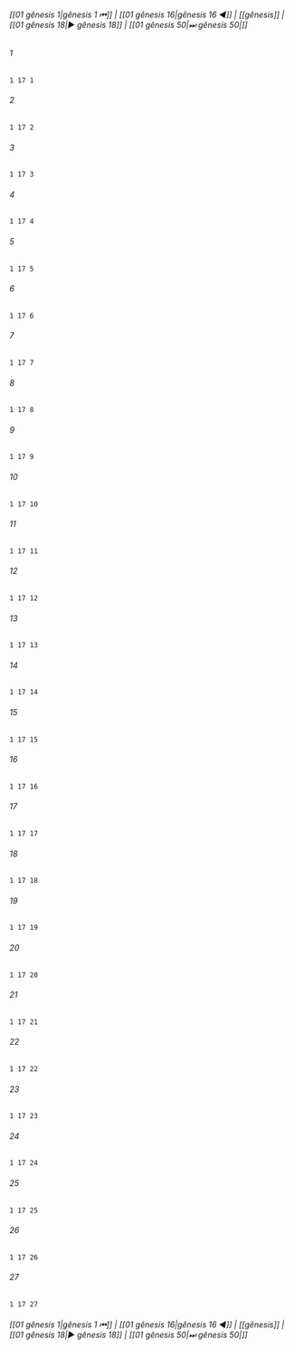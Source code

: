 
###### [[01 gênesis 1|gênesis 1 ⏮]] | [[01 gênesis 16|gênesis 16 ◀]] | [[gênesis]] | [[01 gênesis 18|▶ gênesis 18]] | [[01 gênesis 50|⏭ gênesis 50|]]

###### 1
``` verse
1 17 1 
```
###### 2
``` verse
1 17 2 
```
###### 3
``` verse
1 17 3 
```
###### 4
``` verse
1 17 4 
```
###### 5
``` verse
1 17 5 
```
###### 6
``` verse
1 17 6 
```
###### 7
``` verse
1 17 7 
```
###### 8
``` verse
1 17 8 
```
###### 9
``` verse
1 17 9 
```
###### 10
``` verse
1 17 10 
```
###### 11
``` verse
1 17 11 
```
###### 12
``` verse
1 17 12 
```
###### 13
``` verse
1 17 13 
```
###### 14
``` verse
1 17 14 
```
###### 15
``` verse
1 17 15 
```
###### 16
``` verse
1 17 16 
```
###### 17
``` verse
1 17 17 
```
###### 18
``` verse
1 17 18 
```
###### 19
``` verse
1 17 19 
```
###### 20
``` verse
1 17 20 
```
###### 21
``` verse
1 17 21 
```
###### 22
``` verse
1 17 22 
```
###### 23
``` verse
1 17 23 
```
###### 24
``` verse
1 17 24 
```
###### 25
``` verse
1 17 25 
```
###### 26
``` verse
1 17 26 
```
###### 27
``` verse
1 17 27 
```

###### [[01 gênesis 1|gênesis 1 ⏮]] | [[01 gênesis 16|gênesis 16 ◀]] | [[gênesis]] | [[01 gênesis 18|▶ gênesis 18]] | [[01 gênesis 50|⏭ gênesis 50|]]

